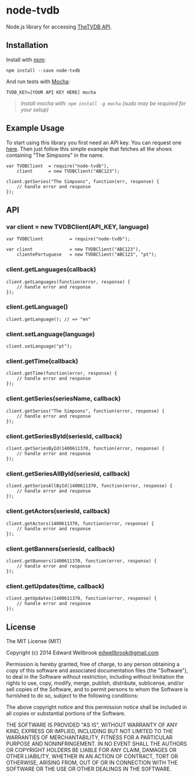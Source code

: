 # node-tvdb

Node.js library for accessing [TheTVDB API](http://www.thetvdb.com/wiki/index.php/Programmers_API).

## Installation

Install with [npm](http://npmjs.org/):

```
npm install --save node-tvdb
```

And run tests with [Mocha](http://visionmedia.github.io/mocha/):

```
TVDB_KEY=[YOUR API KEY HERE] mocha
```
> _Install mocha with: `npm install -g mocha` (sudo may be required for your setup)_

## Example Usage

To start using this library you first need an API key. You can request one [here](http://thetvdb.com/?tab=apiregister).
Then just follow this simple example that fetches all the shows containing "The Simpsons" in the name.

```
var TVDBClient	= require("node-tvdb"),
	client		= new TVDBClient("ABC123");

client.getSeries("The Simpsons", function(err, response) {
	// handle error and response
});
```

## API

### var client = new TVDBClient(API_KEY, language)
```
var TVDBClient			= require("node-tvdb");

var client				= new TVDBClient("ABC123"),
	clientePortuguese	= new TVDBClient("ABC123", "pt");
```

### client.getLanguages(callback)
```
client.getLanguages(function(error, response) {
	// handle error and response
});
```

### client.getLanguage()
```
client.getLanguage(); // => "en"
```

### client.setLanguage(language)
```
client.setLanguage("pt");
```

### client.getTime(callback)
```
client.getTime(function(error, response) {
	// handle error and response
});
```

### client.getSeries(seriesName, callback)
```
client.getSeries("The Simpsons", function(error, response) {
	// handle error and response
});
```

### client.getSeriesById(seriesId, callback)
```
client.getSeriesById(1400611370, function(error, response) {
	// handle error and response
});
```

### client.getSeriesAllById(seriesId, callback)
```
client.getSeriesAllById(1400611370, function(error, response) {
	// handle error and response
});
```

### client.getActors(seriesId, callback)
```
client.getActors(1400611370, function(error, response) {
	// handle error and response
});
```

### client.getBanners(seriesId, callback)
```
client.getBanners(1400611370, function(error, response) {
	// handle error and response
});
```

### client.getUpdates(time, callback)
```
client.getUpdates(1400611370, function(error, response) {
	// handle error and response
});
```

## License

The MIT License (MIT)

Copyright (c) 2014 Edward Wellbrook <edwellbrook@gmail.com>

Permission is hereby granted, free of charge, to any person obtaining a copy
of this software and associated documentation files (the "Software"), to deal
in the Software without restriction, including without limitation the rights
to use, copy, modify, merge, publish, distribute, sublicense, and/or sell
copies of the Software, and to permit persons to whom the Software is
furnished to do so, subject to the following conditions:

The above copyright notice and this permission notice shall be included in
all copies or substantial portions of the Software.

THE SOFTWARE IS PROVIDED "AS IS", WITHOUT WARRANTY OF ANY KIND, EXPRESS OR
IMPLIED, INCLUDING BUT NOT LIMITED TO THE WARRANTIES OF MERCHANTABILITY,
FITNESS FOR A PARTICULAR PURPOSE AND NONINFRINGEMENT. IN NO EVENT SHALL THE
AUTHORS OR COPYRIGHT HOLDERS BE LIABLE FOR ANY CLAIM, DAMAGES OR OTHER
LIABILITY, WHETHER IN AN ACTION OF CONTRACT, TORT OR OTHERWISE, ARISING FROM,
OUT OF OR IN CONNECTION WITH THE SOFTWARE OR THE USE OR OTHER DEALINGS IN
THE SOFTWARE.
